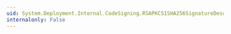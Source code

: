 ```yaml
---
uid: System.Deployment.Internal.CodeSigning.RSAPKCS1SHA256SignatureDescription.CreateDeformatter(System.Security.Cryptography.AsymmetricAlgorithm)
internalonly: False
---
```

